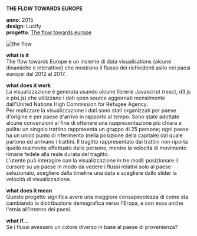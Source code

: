 **THE FLOW TOWARDS EUROPE**

**anno**: 2015 <br>
**design**: Lucify <br>
**progetto**: [The flow towards europe](https://www.lucify.com/the-flow-towards-europe/)


![the flow](https://dublin.sciencegallery.com/trauma/assets/img/exhibits/the-flow-towards-europe.jpg)


**what is it** <br>
The flow towards Europe è un insieme di data visualisations (alcune dinamiche e interattive) che mostrano il flusso dei richiedenti asilo nei paesi europei dal 2012 al 2017.


**what does it work** <br>
La visualizzazione è generata usando alcune librerie Javascript (react, d3.js e pixi.js) che utilizzano i dati open source aggiornati mensilmente dall'United Nations High Commission for Refugee Agency. <br>
Per realizzare la visualizzazione i dati sono stati organizzati per paese d'origine e per paese d'arrivo in rapporto al tempo. Sono state adottate alcune convenzioni al fine di ottenere una rappresentazione più chiara e pulita: un singolo trattino rappresenta un gruppo di 25 persone; ogni paese ha un unico punto di riferimento (nella posizione della capitale) dal quale partono ed arrivano i trattini. Il tragitto rappresentato dai trattini non riporta quello realmente effettuato dalle persone, mentre la velocità di movimento rimane fedele alla reale durata del tragitto. <br>
L'utente può interagire con la visualizzazione in tre modi: posizionare il cursore su un paese in modo da vedere i flussi relativi solo al paese selezionato, scegliere dalla timeline una data e scegliere dallo slider la velocità di visualizzazione.


**what does it mean** <br>
Questo progetto significa avere una maggiore consapevolezza di come sta cambiando la distribuzione demografica verso l'Eropa, e con essa anche l'etnia all'interno dei paesi.


**what if...** <br>
Se i flussi avessero un colore diverso in base al paese di provenienza?
